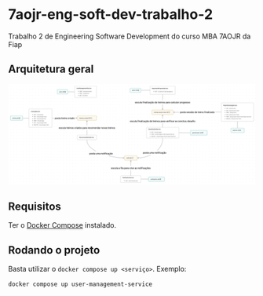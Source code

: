 # 7aojr-eng-soft-dev-trabalho-2

Trabalho 2 de Engineering Software Development do curso MBA 7AOJR da Fiap

## Arquitetura geral
![Arquitetura geral](./docs/esquema%20geral%20do%20trabalho%202%20de%20engineering%20software.png)

## Requisitos

Ter o [Docker Compose](https://docs.docker.com/compose/install/) instalado.

## Rodando o projeto

Basta utilizar o `docker compose up <serviço>`. Exemplo:

```sh
docker compose up user-management-service
```